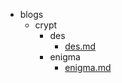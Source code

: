 - blogs
	- crypt
		- des
			- [des.md](blogs/crypt/des/des.md)
		- enigma
			- [enigma.md](blogs/crypt/enigma/enigma.md)
